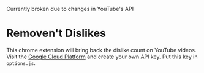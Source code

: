 Currently broken due to changes in YouTube's API

# Removen't Dislikes

This chrome extension will bring back the dislike count on YouTube videos.\
Visit the [Google Cloud Platform](https://console.cloud.google.com/apis/) and create
your own API key. Put this key in `options.js`.
